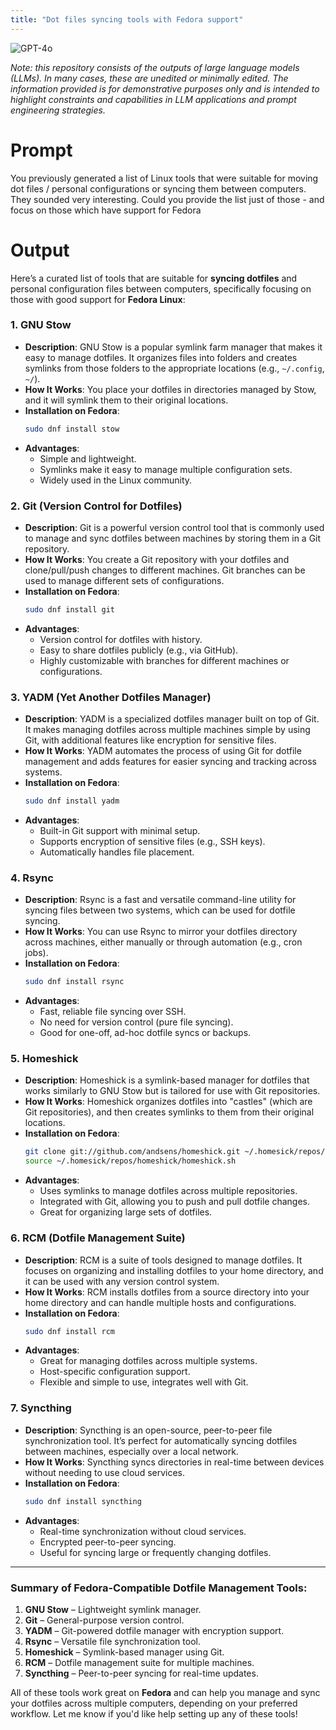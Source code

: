 ```yaml
---
title: "Dot files syncing tools with Fedora support"
---
```

![GPT-4o](https://img.shields.io/badge/GPT--4o-3333FF?style=for-the-badge&logo=openai&logoColor=white)



*Note: this repository consists of the outputs of large language models (LLMs). In many cases, these are unedited or minimally edited. The information provided is for demonstrative purposes only and is intended to highlight constraints and capabilities in LLM applications and prompt engineering strategies.*


# Prompt

You previously generated a list of Linux tools that were suitable for moving dot files / personal configurations or syncing them between computers. They sounded very interesting. Could you provide the list just of those - and focus on those which have support for Fedora

# Output

Here’s a curated list of tools that are suitable for **syncing dotfiles** and personal configuration files between computers, specifically focusing on those with good support for **Fedora Linux**:

### **1. GNU Stow**
- **Description**: GNU Stow is a popular symlink farm manager that makes it easy to manage dotfiles. It organizes files into folders and creates symlinks from those folders to the appropriate locations (e.g., `~/.config`, `~/`).
- **How It Works**: You place your dotfiles in directories managed by Stow, and it will symlink them to their original locations.
- **Installation on Fedora**:
  ```bash
  sudo dnf install stow
  ```
- **Advantages**:
  - Simple and lightweight.
  - Symlinks make it easy to manage multiple configuration sets.
  - Widely used in the Linux community.
  
### **2. Git (Version Control for Dotfiles)**
- **Description**: Git is a powerful version control tool that is commonly used to manage and sync dotfiles between machines by storing them in a Git repository.
- **How It Works**: You create a Git repository with your dotfiles and clone/pull/push changes to different machines. Git branches can be used to manage different sets of configurations.
- **Installation on Fedora**:
  ```bash
  sudo dnf install git
  ```
- **Advantages**:
  - Version control for dotfiles with history.
  - Easy to share dotfiles publicly (e.g., via GitHub).
  - Highly customizable with branches for different machines or configurations.

### **3. YADM (Yet Another Dotfiles Manager)**
- **Description**: YADM is a specialized dotfiles manager built on top of Git. It makes managing dotfiles across multiple machines simple by using Git, with additional features like encryption for sensitive files.
- **How It Works**: YADM automates the process of using Git for dotfile management and adds features for easier syncing and tracking across systems.
- **Installation on Fedora**:
  ```bash
  sudo dnf install yadm
  ```
- **Advantages**:
  - Built-in Git support with minimal setup.
  - Supports encryption of sensitive files (e.g., SSH keys).
  - Automatically handles file placement.

### **4. Rsync**
- **Description**: Rsync is a fast and versatile command-line utility for syncing files between two systems, which can be used for dotfile syncing.
- **How It Works**: You can use Rsync to mirror your dotfiles directory across machines, either manually or through automation (e.g., cron jobs).
- **Installation on Fedora**:
  ```bash
  sudo dnf install rsync
  ```
- **Advantages**:
  - Fast, reliable file syncing over SSH.
  - No need for version control (pure file syncing).
  - Good for one-off, ad-hoc dotfile syncs or backups.

### **5. Homeshick**
- **Description**: Homeshick is a symlink-based manager for dotfiles that works similarly to GNU Stow but is tailored for use with Git repositories.
- **How It Works**: Homeshick organizes dotfiles into "castles" (which are Git repositories), and then creates symlinks to them from their original locations.
- **Installation on Fedora**:
  ```bash
  git clone git://github.com/andsens/homeshick.git ~/.homesick/repos/homeshick
  source ~/.homesick/repos/homeshick/homeshick.sh
  ```
- **Advantages**:
  - Uses symlinks to manage dotfiles across multiple repositories.
  - Integrated with Git, allowing you to push and pull dotfile changes.
  - Great for organizing large sets of dotfiles.

### **6. RCM (Dotfile Management Suite)**
- **Description**: RCM is a suite of tools designed to manage dotfiles. It focuses on organizing and installing dotfiles to your home directory, and it can be used with any version control system.
- **How It Works**: RCM installs dotfiles from a source directory into your home directory and can handle multiple hosts and configurations.
- **Installation on Fedora**:
  ```bash
  sudo dnf install rcm
  ```
- **Advantages**:
  - Great for managing dotfiles across multiple systems.
  - Host-specific configuration support.
  - Flexible and simple to use, integrates well with Git.

### **7. Syncthing**
- **Description**: Syncthing is an open-source, peer-to-peer file synchronization tool. It’s perfect for automatically syncing dotfiles between machines, especially over a local network.
- **How It Works**: Syncthing syncs directories in real-time between devices without needing to use cloud services.
- **Installation on Fedora**:
  ```bash
  sudo dnf install syncthing
  ```
- **Advantages**:
  - Real-time synchronization without cloud services.
  - Encrypted peer-to-peer syncing.
  - Useful for syncing large or frequently changing dotfiles.

---

### **Summary of Fedora-Compatible Dotfile Management Tools**:
1. **GNU Stow** – Lightweight symlink manager.
2. **Git** – General-purpose version control.
3. **YADM** – Git-powered dotfile manager with encryption support.
4. **Rsync** – Versatile file synchronization tool.
5. **Homeshick** – Symlink-based manager using Git.
6. **RCM** – Dotfile management suite for multiple machines.
7. **Syncthing** – Peer-to-peer syncing for real-time updates.

All of these tools work great on **Fedora** and can help you manage and sync your dotfiles across multiple computers, depending on your preferred workflow. Let me know if you'd like help setting up any of these tools!
